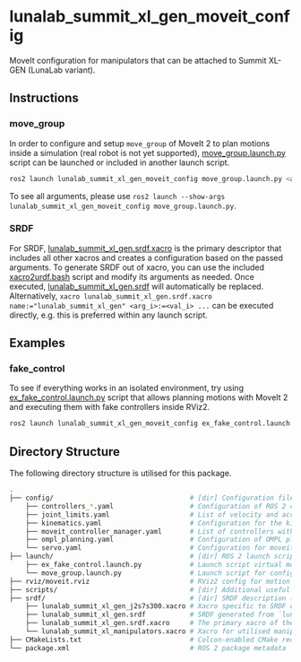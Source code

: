 # lunalab_summit_xl_gen_moveit_config

MoveIt configuration for manipulators that can be attached to Summit XL-GEN (LunaLab variant).

## Instructions

### move_group

In order to configure and setup `move_group` of MoveIt 2 to plan motions inside a simulation (real robot is not yet supported), [move_group.launch.py](./launch/move_group.launch.py) script can be launched or included in another launch script.

```bash
ros2 launch lunalab_summit_xl_gen_moveit_config move_group.launch.py <arg_i>:=<val_i>
```

To see all arguments, please use `ros2 launch --show-args lunalab_summit_xl_gen_moveit_config move_group.launch.py`.

### SRDF

For SRDF, [lunalab_summit_xl_gen.srdf.xacro](./srdf/lunalab_summit_xl_gen.srdf.xacro) is the primary descriptor that includes all other xacros and creates a configuration based on the passed arguments. To generate SRDF out of xacro, you can use the included [xacro2urdf.bash](./scripts/xacro2urdf.bash) script and modify its arguments as needed. Once executed, [lunalab_summit_xl_gen.srdf](./srdf/lunalab_summit_xl_gen.srdf) will automatically be replaced. Alternatively, `xacro lunalab_summit_xl_gen.srdf.xacro name:="lunalab_summit_xl_gen" <arg_i>:=<val_i> ...` can be executed directly, e.g. this is preferred within any launch script.

## Examples

### fake_control

To see if everything works in an isolated environment, try using [ex_fake_control.launch.py](./launch/ex_fake_control.launch.py) script that allows planning motions with MoveIt 2 and executing them with fake controllers inside RViz2.

```bash
ros2 launch lunalab_summit_xl_gen_moveit_config ex_fake_control.launch.py
```

## Directory Structure

The following directory structure is utilised for this package.

```bash
.
├── config/                                  # [dir] Configuration files for MoveIt 2
    ├── controllers_*.yaml                   # Configuration of ROS 2 controllers for different command interfaces
    ├── joint_limits.yaml                    # List of velocity and acceleration joint limits
    ├── kinematics.yaml                      # Configuration for the kinematic solver
    ├── moveit_controller_manager.yaml       # List of controllers with their type and action namespace for use with MoveIt 2
    ├── ompl_planning.yaml                   # Configuration of OMPL planning and specific planners
    └── servo.yaml                           # Configuration for moveit_servo
├── launch/                                  # [dir] ROS 2 launch scripts
    ├── ex_fake_control.launch.py            # Launch script virtual motion planning and execution inside RViz2
    └── move_group.launch.py                 # Launch script for configuring and setting up move_group of MoveIt 2
├── rviz/moveit.rviz                         # RViz2 config for motion planning with MoveIt 2
├── scripts/                                 # [dir] Additional useful scripts
├── srdf/                                    # [dir] SRDF description (xacros)
    ├── lunalab_summit_xl_gen_j2s7s300.xacro # Xacro specific to SRDF of Kinova j2s7s300 manipulator
    ├── lunalab_summit_xl_gen.srdf           # SRDF generated from `lunalab_summit_xl_gen.srdf.xacro`
    ├── lunalab_summit_xl_gen.srdf.xacro     # The primary xacro of the robot
    └── lunalab_summit_xl_manipulators.xacro # Xacro for utilised manipulators
├── CMakeLists.txt                           # Colcon-enabled CMake recipe
└── package.xml                              # ROS 2 package metadata
```
